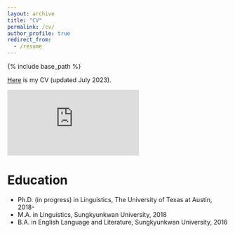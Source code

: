 ```yaml
---
layout: archive
title: "CV"
permalink: /cv/
author_profile: true
redirect_from:
  - /resume
---
```


{% include base_path %}

[Here](https://park-seyeon.github.io/files/park-cv-july23.pdf) is my CV (updated July 2023). 

<embed src="https://park-seyeon.github.io/files/park-cv-july23.pdf" type="application/pdf"> 

Education
======
* Ph.D. (in progress) in Linguistics, The University of Texas at Austin, 2018-
* M.A. in Linguistics, Sungkyunkwan University, 2018
* B.A. in English Language and Literature, Sungkyunkwan University, 2016
